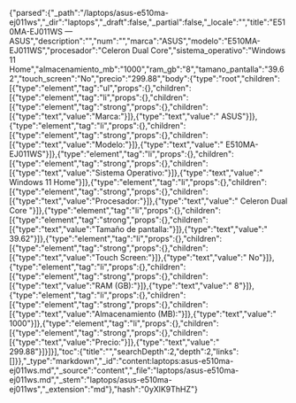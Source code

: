{"parsed":{"_path":"/laptops/asus-e510ma-ej011ws","_dir":"laptops","_draft":false,"_partial":false,"_locale":"","title":"E510MA-EJ011WS — ASUS","description":"","num":"","marca":"ASUS","modelo":"E510MA-EJ011WS","procesador":"Celeron Dual Core","sistema_operativo":"Windows 11 Home","almacenamiento_mb":"1000","ram_gb":"8","tamano_pantalla":"39.62","touch_screen":"No","precio":"299.88","body":{"type":"root","children":[{"type":"element","tag":"ul","props":{},"children":[{"type":"element","tag":"li","props":{},"children":[{"type":"element","tag":"strong","props":{},"children":[{"type":"text","value":"Marca:"}]},{"type":"text","value":" ASUS"}]},{"type":"element","tag":"li","props":{},"children":[{"type":"element","tag":"strong","props":{},"children":[{"type":"text","value":"Modelo:"}]},{"type":"text","value":" E510MA-EJ011WS"}]},{"type":"element","tag":"li","props":{},"children":[{"type":"element","tag":"strong","props":{},"children":[{"type":"text","value":"Sistema Operativo:"}]},{"type":"text","value":" Windows 11 Home"}]},{"type":"element","tag":"li","props":{},"children":[{"type":"element","tag":"strong","props":{},"children":[{"type":"text","value":"Procesador:"}]},{"type":"text","value":" Celeron Dual Core "}]},{"type":"element","tag":"li","props":{},"children":[{"type":"element","tag":"strong","props":{},"children":[{"type":"text","value":"Tamaño de pantalla:"}]},{"type":"text","value":" 39.62"}]},{"type":"element","tag":"li","props":{},"children":[{"type":"element","tag":"strong","props":{},"children":[{"type":"text","value":"Touch Screen:"}]},{"type":"text","value":" No"}]},{"type":"element","tag":"li","props":{},"children":[{"type":"element","tag":"strong","props":{},"children":[{"type":"text","value":"RAM (GB):"}]},{"type":"text","value":" 8"}]},{"type":"element","tag":"li","props":{},"children":[{"type":"element","tag":"strong","props":{},"children":[{"type":"text","value":"Almacenamiento (MB):"}]},{"type":"text","value":" 1000"}]},{"type":"element","tag":"li","props":{},"children":[{"type":"element","tag":"strong","props":{},"children":[{"type":"text","value":"Precio:"}]},{"type":"text","value":" 299.88"}]}]}],"toc":{"title":"","searchDepth":2,"depth":2,"links":[]}},"_type":"markdown","_id":"content:laptops:asus-e510ma-ej011ws.md","_source":"content","_file":"laptops/asus-e510ma-ej011ws.md","_stem":"laptops/asus-e510ma-ej011ws","_extension":"md"},"hash":"0yXlK9ThHZ"}